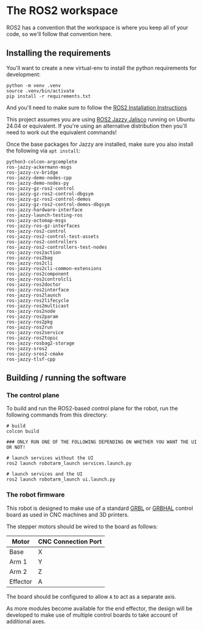 # The ROS2 workspace

ROS2 has a convention that the workspace is where you keep all of your code, so we'll follow that convention here.

## Installing the requirements

You'll want to create a new virtual-env to install the python requirements for development:

```
python -m venv .venv
source .venv/bin/activate
pip install -r requirements.txt
```

And you'll need to make sure to follow the [ROS2 Installation Instructions](https://docs.ros.org/en/jazzy/Installation/Ubuntu-Install-Debs.html)

This project assumes you are using [ROS2 Jazzy Jalisco](https://docs.ros.org/en/jazzy/index.html) running on Ubuntu 24.04 or equivalent.  If you're using an alternative distribution then you'll need to work out the equivalent commands!

Once the base packages for Jazzy are installed, make sure you also install the following via `apt install`:

```
python3-colcon-argcomplete
ros-jazzy-ackermann-msgs
ros-jazzy-cv-bridge
ros-jazzy-demo-nodes-cpp
ros-jazzy-demo-nodes-py
ros-jazzy-gz-ros2-control
ros-jazzy-gz-ros2-control-dbgsym
ros-jazzy-gz-ros2-control-demos
ros-jazzy-gz-ros2-control-demos-dbgsym
ros-jazzy-hardware-interface
ros-jazzy-launch-testing-ros
ros-jazzy-octomap-msgs
ros-jazzy-ros-gz-interfaces
ros-jazzy-ros2-control
ros-jazzy-ros2-control-test-assets
ros-jazzy-ros2-controllers
ros-jazzy-ros2-controllers-test-nodes
ros-jazzy-ros2action
ros-jazzy-ros2bag
ros-jazzy-ros2cli
ros-jazzy-ros2cli-common-extensions
ros-jazzy-ros2component
ros-jazzy-ros2controlcli
ros-jazzy-ros2doctor
ros-jazzy-ros2interface
ros-jazzy-ros2launch
ros-jazzy-ros2lifecycle
ros-jazzy-ros2multicast
ros-jazzy-ros2node
ros-jazzy-ros2param
ros-jazzy-ros2pkg
ros-jazzy-ros2run
ros-jazzy-ros2service
ros-jazzy-ros2topic
ros-jazzy-rosbag2-storage
ros-jazzy-sros2
ros-jazzy-sros2-cmake
ros-jazzy-tlsf-cpp
```

## Building / running the software

### The control plane

To build and run the ROS2-based control plane for the robot, run the following commands from this directory:

```
# build
colcon build

### ONLY RUN ONE OF THE FOLLOWING DEPENDING ON WHETHER YOU WANT THE UI OR NOT!

# launch services without the UI
ros2 launch robotarm_launch services.launch.py

# launch services and the UI
ros2 launch robotarm_launch ui.launch.py
```

### The robot firmware

This robot is designed to make use of a standard [GRBL](https://github.com/gnea/grbl) or [GRBHAL](https://github.com/grblHAL) control board as used in CNC machines and 3D printers.

The stepper motors should be wired to the board as follows:

| Motor | CNC Connection Port |
|-------|---------------------|
| Base  | X |
| Arm 1 | Y |
| Arm 2 | Z |
| Effector | A |

The board should be configured to allow `A` to act as a separate axis.

As more modules become available for the end effector, the design will be developed to make use of multiple control boards to take account of additional axes.
